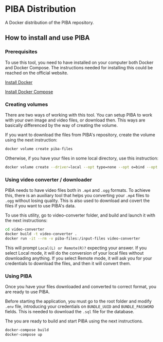 PIBA Distribution
=================

A Docker distribution of the PIBA repository.

## How to install and use PIBA

### Prerequisites

To use this tool, you need to have installed on your computer both Docker and Docker Compose. The instructions needed for installing this could be reached on the official website.

[Install Docker](https://docs.docker.com/engine/install/ubuntu/)

[Install Docker Compose](https://docs.docker.com/compose/install/)

### Creating volumes

There are two ways of working with this tool. You can setup PIBA to work with your own image and video files, or download then. This ways are basically differenced by the way of creating the volume.

If you want to download the files from PIBA's repository, create the volume using the next instruction:

```bash
docker volume create piba-files
```

Otherwise, if you have your files in some local directory, use this instruction:

```bash
docker volume create --driver=local --opt type=none --opt o=bind --opt device=/absolute/path/to/directory piba-files

```

### Using video converter / downloader

PIBA needs to have video files both in `.mp4` and `.ogg` formats. To achieve this, there is an auxiliary tool that helps you converting your `.mp4` files to `.ogg` without losing quality. This is also used to download and covert the files if you want to use PIBA's data.

To use this utility, go to video-converter folder, and build and launch it with the next instructions:

```bash
cd video-converter
docker build -t video-converter .
docker run -it --rm -v piba-files:/input-files video-converter
```

This will prompt `Local(L) or Remote(R)?` expecting your answer. If you select Local mode, it will do the conversion of your local files without downloading anything. If you select Remote mode, it will ask you for your credentials to download the files, and then it will convert them.

### Using PIBA

Once you have your files downloaded and converted to correct format, you are ready to use PIBA.

Before starting the application, you must go to the root folder and modify `.env` file, introducing your credentials on `BUNDLE_UUID` and `BUNDLE_PASSWORD` fields. This is needed to download the `.sql` file for the database.

The you are ready to build and start PIBA using the next instructions.

```bash
docker-compose build
docker-compose up
```

